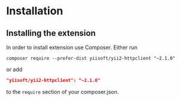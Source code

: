 Installation
============

## Installing the extension

In order to install extension use Composer. Either run

```
composer require --prefer-dist yiisoft/yii2-httpclient "~2.1.0"
```

or add

```json
"yiisoft/yii2-httpclient": "~2.1.0"
```

to the `require` section of your composer.json.
